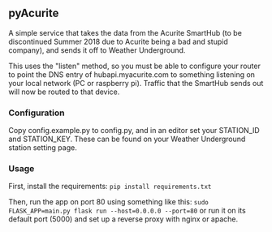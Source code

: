 ## pyAcurite

A simple service that takes the data from the Acurite SmartHub (to be discontinued Summer 2018 due to Acurite being a bad and stupid company), and sends it off to Weather Underground.

This uses the "listen" method, so you must be able to configure your router to point the DNS entry of hubapi.myacurite.com to something listening on your local network (PC or raspberry pi).  Traffic that the SmartHub sends out will now be routed to that device.

### Configuration
Copy config.example.py to config.py, and in an editor set your STATION_ID and STATION_KEY.  These can be found on your Weather Underground station setting page.

### Usage
First, install the requirements:
`pip install requirements.txt`

Then, run the app on port 80 using something like this:
`sudo FLASK_APP=main.py flask run --host=0.0.0.0 --port=80`
or run it on its default port (5000) and set up a reverse proxy with nginx or apache.
